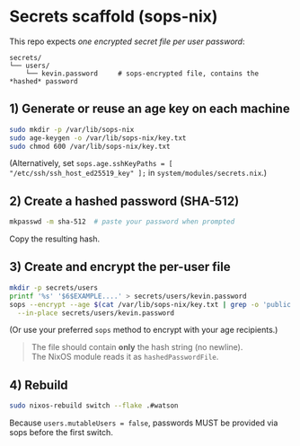 # Secrets scaffold (sops-nix)

This repo expects *one encrypted secret file per user password*:

```
secrets/
└── users/
    └── kevin.password     # sops-encrypted file, contains the *hashed* password
```

## 1) Generate or reuse an age key on each machine

```bash
sudo mkdir -p /var/lib/sops-nix
sudo age-keygen -o /var/lib/sops-nix/key.txt
sudo chmod 600 /var/lib/sops-nix/key.txt
```

(Alternatively, set `sops.age.sshKeyPaths = [ "/etc/ssh/ssh_host_ed25519_key" ];` in `system/modules/secrets.nix`.)

## 2) Create a hashed password (SHA-512)

```bash
mkpasswd -m sha-512  # paste your password when prompted
```

Copy the resulting hash.

## 3) Create and encrypt the per-user file

```bash
mkdir -p secrets/users
printf '%s' '$6$EXAMPLE....' > secrets/users/kevin.password
sops --encrypt --age $(cat /var/lib/sops-nix/key.txt | grep -o 'public key:.*' | awk '{print $3}') \
  --in-place secrets/users/kevin.password
```

(Or use your preferred `sops` method to encrypt with your age recipients.)

> The file should contain **only** the hash string (no newline).  
> The NixOS module reads it as `hashedPasswordFile`.

## 4) Rebuild

```bash
sudo nixos-rebuild switch --flake .#watson
```

Because `users.mutableUsers = false`, passwords MUST be provided via sops before the first switch.
